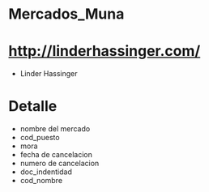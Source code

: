 # Mercados_Muna
# http://linderhassinger.com/
- Linder Hassinger
# Detalle
- nombre del mercado
- cod_puesto
- mora
- fecha de cancelacion
- numero de cancelacion
- doc_indentidad
- cod_nombre
